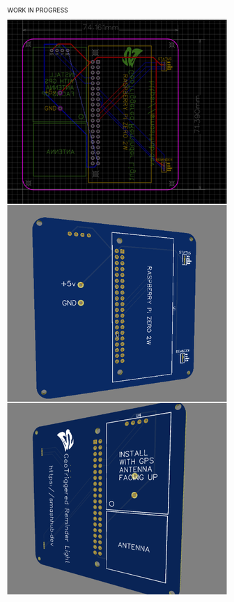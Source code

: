 WORK IN PROGRESS
<br>

![Circuit](https://github.com/smashie420/GeoFence-Reminder/blob/main/images/circuit.png)
![Circuit Front](https://github.com/smashie420/GeoFence-Reminder/blob/main/images/circuit-front.png)
![Circuit Back](https://github.com/smashie420/GeoFence-Reminder/blob/main/images/circuit-back.png)
